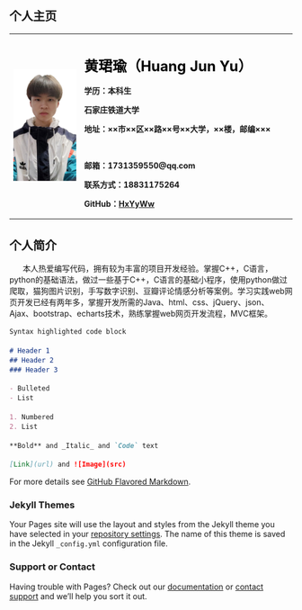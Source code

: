 ## 个人主页

<table border="0">
  <tr>
    <td width="25%">
      <img src="/mypicture.jpg" width="100%">      
    </td>
    <td width="75%">
      <h1 style='font-size:1.8em;color:black'>黄珺瑜（Huang Jun Yu）</h1>
      <p><b>学历：本科生</b></p>
      <p><b>石家庄铁道大学</b></p>
      <p><b>地址：××市××区××路××号××大学，××楼，邮编×××</b></p>
      <br/>
      <p><b>邮箱：1731359550@qq.com</b></p>
      <p><b>联系方式：18831175264</b></p>
      <p><b>GitHub：<a href='https://github.com/HxYyWw?tab=repositories'>HxYyWw</a></b></p>
    </td>
  </tr>
</table>

## 个人简介
&nbsp;&nbsp;&nbsp;&nbsp;&nbsp;&nbsp;本人热爱编写代码，拥有较为丰富的项目开发经验。掌握C++，C语言，python的基础语法，做过一些基于C++，C语言的基础小程序，使用python做过爬取，猫狗图片识别，手写数字识别、豆瓣评论情感分析等案例。学习实践web网页开发已经有两年多，掌握开发所需的Java、html、css、jQuery、json、Ajax、bootstrap、echarts技术，熟练掌握web网页开发流程，MVC框架。


```markdown
Syntax highlighted code block

# Header 1
## Header 2
### Header 3

- Bulleted
- List

1. Numbered
2. List

**Bold** and _Italic_ and `Code` text

[Link](url) and ![Image](src)
```

For more details see [GitHub Flavored Markdown](https://guides.github.com/features/mastering-markdown/).

### Jekyll Themes

Your Pages site will use the layout and styles from the Jekyll theme you have selected in your [repository settings](https://github.com/HxYyWw/HxYyWw.github.io/settings). The name of this theme is saved in the Jekyll `_config.yml` configuration file.

### Support or Contact

Having trouble with Pages? Check out our [documentation](https://docs.github.com/categories/github-pages-basics/) or [contact support](https://github.com/contact) and we’ll help you sort it out.
